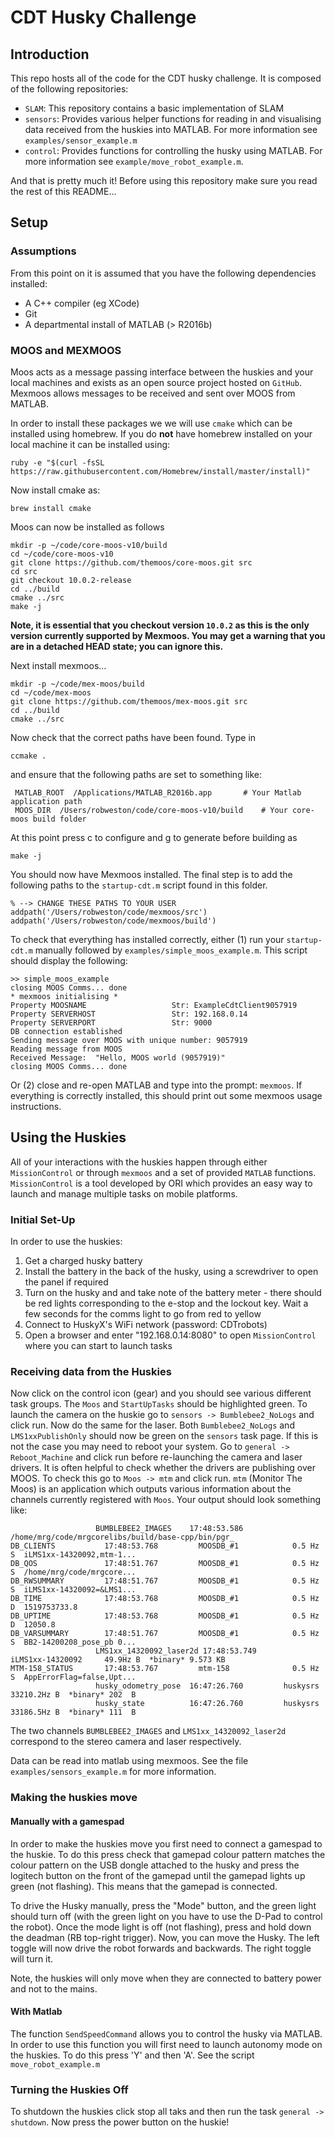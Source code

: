 # CDT Husky Challenge

## Introduction

This repo hosts all of the code for the CDT husky challenge. It is composed of the following repositories:

* `SLAM`: This repository contains a basic implementation of SLAM
* `sensors`: Provides various helper functions for reading in and visualising data
received from the huskies into MATLAB. For more information see `examples/sensor_example.m`
* `control`: Provides functions for controlling the husky using MATLAB. For more information see
`example/move_robot_example.m`.

And that is pretty much it! Before using this repository make sure you read the rest of this README...

## Setup
### Assumptions
From this point on it is assumed that you have the following
dependencies installed:

* A C++ compiler (eg XCode)
* Git
* A departmental install of MATLAB (> R2016b)

### MOOS and MEXMOOS
Moos acts as a message passing interface between the huskies
and your local machines and exists as an open source project
hosted on `GitHub`. Mexmoos allows messages to be received
and sent over MOOS from MATLAB.

In order to install these packages we we will use `cmake` which
can be installed using homebrew. If you do **not** have
homebrew installed on your local machine it can be installed
using:

```buildoutcfg
ruby -e "$(curl -fsSL https://raw.githubusercontent.com/Homebrew/install/master/install)"
```

Now install cmake as:
```buildoutcfg
brew install cmake
```

Moos can now be installed as follows
```buildoutcfg
mkdir -p ~/code/core-moos-v10/build
cd ~/code/core-moos-v10
git clone https://github.com/themoos/core-moos.git src
cd src
git checkout 10.0.2-release
cd ../build
cmake ../src
make -j
```

**Note, it is essential that you checkout version `10.0.2` as this is the only version
currently supported by Mexmoos. You may get a warning that you are in a detached HEAD state; you can ignore this.**

Next install mexmoos...
```buildoutcfg
mkdir -p ~/code/mex-moos/build
cd ~/code/mex-moos
git clone https://github.com/themoos/mex-moos.git src
cd ../build
cmake ../src
```

Now check that the correct paths have been found. Type in

```buildoutcfg
ccmake .
```
and ensure that the following paths are set to something like:
```buildoutcfg
 MATLAB_ROOT  /Applications/MATLAB_R2016b.app       # Your Matlab application path
 MOOS_DIR  /Users/robweston/code/core-moos-v10/build    # Your core-moos build folder
```
At this point press c to configure and g to generate before building as

```buildoutcfg
make -j
```

You should now have Mexmoos installed. The final step is to add the following paths
to the `startup-cdt.m` script found in this folder.

```buildoutcfg
% --> CHANGE THESE PATHS TO YOUR USER
addpath('/Users/robweston/code/mexmoos/src')
addpath('/Users/robweston/code/mexmoos/build')
```
To check that everything has installed correctly, either (1) run your `startup-cdt.m` manually followed by `examples/simple_moos_example.m`. This script should display the following:

```
>> simple_moos_example
closing MOOS Comms... done
* mexmoos initialising *
Property MOOSNAME                   Str: ExampleCdtClient9057919
Property SERVERHOST                 Str: 192.168.0.14
Property SERVERPORT                 Str: 9000
DB connection established
Sending message over MOOS with unique number: 9057919
Reading message from MOOS
Received Message:  "Hello, MOOS world (9057919)"
closing MOOS Comms... done
```

Or (2) close and re-open MATLAB and type into the prompt: `mexmoos`. If everything is correctly installed, this should print out some mexmoos usage instructions.

## Using the Huskies
All of your interactions with the huskies happen through either `MissionControl` or through `mexmoos` and a set of provided
`MATLAB` functions. `MissionControl` is a tool developed by ORI which provides an easy way to launch and
manage multiple tasks on mobile platforms.

### Initial Set-Up
In order to use the huskies:

1) Get a charged husky battery
2) Install the battery in the back of the husky, using a screwdriver to open the panel if required
3) Turn on the husky and and take note of the battery meter - there should be red lights corresponding to
the e-stop and the lockout key. Wait a few seconds for the comms light to go from red to yellow
4) Connect to HuskyX's WiFi network (password: CDTrobots)
5) Open a browser and enter "192.168.0.14:8080" to open `MissionControl` where you can start to launch tasks

### Receiving data from the Huskies
Now click on the control icon (gear) and you should see various different task groups. The `Moos` and `StartUpTasks`
should be highlighted green. To launch the camera on the huskie go to `sensors -> Bumblebee2_NoLogs` and click run.
Now do the same for the laser. Both `Bumblebee2_NoLogs` and `LMS1xxPublishOnly`
should now be green on the `sensors` task page.
If this is not the case you may need to reboot your system. Go to `general -> Reboot_Machine` and
click run before re-launching the camera and laser drivers. It is often helpful to check whether the drivers
are publishing over MOOS. To check this go to `Moos -> mtm` and click run. `mtm` (Monitor The Moos) is an application
which outputs various information about the channels currently registered with `Moos`. Your output should look
something like:

```buildoutcfg
                   BUMBLEBEE2_IMAGES    17:48:53.586         /home/mrg/code/mrgcorelibs/build/base-cpp/bin/pgr_
DB_CLIENTS           17:48:53.768         MOOSDB_#1            0.5 Hz S  iLMS1xx-14320092,mtm-1...
DB_QOS               17:48:51.767         MOOSDB_#1            0.5 Hz S  /home/mrg/code/mrgcore...
DB_RWSUMMARY         17:48:51.767         MOOSDB_#1            0.5 Hz S  iLMS1xx-14320092=&LMS1...
DB_TIME              17:48:53.768         MOOSDB_#1            0.5 Hz D  1519753733.8
DB_UPTIME            17:48:53.768         MOOSDB_#1            0.5 Hz D  12050.8
DB_VARSUMMARY        17:48:51.767         MOOSDB_#1            0.5 Hz S  BB2-14200208_pose_pb 0...
                   LMS1xx_14320092_laser2d 17:48:53.749         iLMS1xx-14320092     49.9Hz B  *binary* 9.573 KB
MTM-158_STATUS       17:48:53.767         mtm-158              0.5 Hz S  AppErrorFlag=false,Upt...
                   husky_odometry_pose  16:47:26.760         huskysrs             33210.2Hz B  *binary* 202  B
                   husky_state          16:47:26.760         huskysrs             33186.5Hz B  *binary* 111  B
```

The two channels `BUMBLEBEE2_IMAGES` and `LMS1xx_14320092_laser2d` correspond to the stereo camera and laser
respectively.

Data can be read into matlab using mexmoos. See the file `examples/sensors_example.m` for more information.

### Making the huskies move
#### Manually with a gamespad
In order to make the huskies move you first need to connect a gamespad to the huskie. To do this press
check that gamepad colour pattern matches the colour pattern on the USB dongle attached to the husky and
press the logitech button on the front of the gamepad until the gamepad lights up green (not flashing). This means that the gamepad is connected.

To drive the Husky manually, press the "Mode" button, and the green light should turn off (with the green light on you have to use the D-Pad to control the robot). Once the mode light is off (not flashing), press and hold down the deadman (RB top-right trigger). Now, you can move the Husky. The left toggle will now drive the robot forwards and backwards. The right toggle will turn it.

Note, the huskies will only move when they are connected to battery power and not to the mains.

#### With Matlab
The function `SendSpeedCommand` allows you to control the husky via MATLAB. In order
to use this function you will first need to launch autonomy mode on the huskies. To do this press 'Y' and then 'A'.
See the script `move_robot_example.m`

### Turning the Huskies Off
To shutdown the huskies click stop all taks and then run the task `general -> shutdown`. Now press the power button on the huskie!


